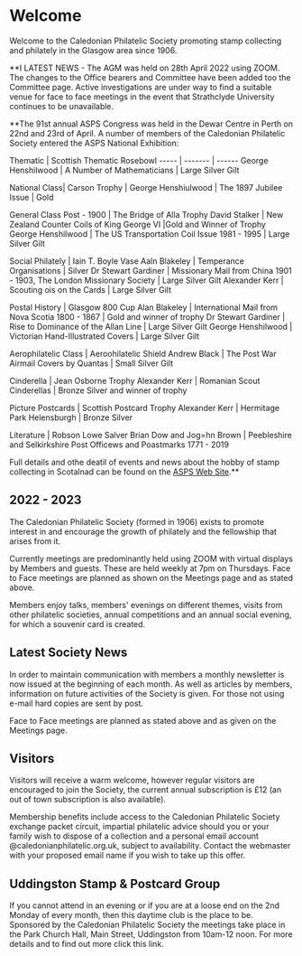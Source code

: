 # Welcome

Welcome to the Caledonian Philatelic Society promoting stamp collecting and philately in the Glasgow area since 1906.

**I LATEST NEWS - The AGM was held on 28th April 2022 using ZOOM. The changes to the Office bearers and Committee have been added too the Committee page.  Active investigations are under way to find a suitable venue for face to face meetings in the event that Strathclyde University continues to be unavailable.

**The 91st annual ASPS Congress was held in the Dewar Centre in Perth on 22nd and 23rd of April. A number of members of the Caledonian Philatelic Society entered the ASPS National Exhibition:

Thematic | Scottish Thematic Rosebowl 
----- | ------- | ------
George Henshilwood | A Number of Mathematicians | Large Silver Gilt

National Class| Carson Trophy |
George Henshiulwood | The 1897 Jubilee Issue | Gold

General Class Post - 1900 | The Bridge of Alla Trophy
David Stalker | New Zealand Counter Coils of King George VI |Gold and Winner of Trophy
George Henshilwood | The US Transportation Coil Issue 1981 - 1995 | Large Silver Gilt

Social Philately | Iain T. Boyle Vase
Aaln Blakeley | Temperance Organisations | Silver
Dr Stewart Gardiner | Missionary Mail from China 1901 - 1903, The London Missionary Society | Large Silver Gilt
Alexander Kerr | Scouting ois on the Cards | Large Silver Gilt

Postal History | Glasgow 800 Cup
Alan Blakeley | International Mail from Nova Scotia 1800 - 1867 | Gold and winner of trophy
Dr Stewart Gardiner | Rise to Dominance of the Allan Line | Large Silver Gilt
George Henshilwood | Victorian Hand-Illustrated Covers | Large Silver Gilt

Aerophilatelic Class | Aeroohilatelic Shield
Andrew Black | The Post War Airmail Covers by Quantas | Small Silver Gilt

Cinderella | Jean Osborne Trophy
Alexander Kerr | Romanian Scout Cinderellas | Bronze Silver and winner of trophy

Picture Postcards | Scottish Postcard Trophy
Alexander Kerr | Hermitage Park Helensburgh | Bronze Silver

Literature | Robson Lowe Salver
Brian Dow and Jog=hn Brown | Peebleshire and Selkirkshire Post Officews and Poastmarks 1771 - 2019 

Full details and othe deatil of events and news about the hobby of stamp collecting in Scotalnad can be found on the [ASPS Web Site](https://www.scottishphilately.co.uk).**

## 2022 - 2023

The Caledonian Philatelic Society (formed in 1906) exists to promote interest in and encourage the growth of philately and the fellowship that arises from it.

Currently meetings are predominantly held using ZOOM with virtual displays by Members and guests. These are held weekly at 7pm on Thursdays.  Face to Face meetings are planned as shown on the Meetings page and as stated above. 

Members enjoy talks, members' evenings on different themes, visits from other philatelic societies, annual competitions and an annual social evening, for which a souvenir card is created.

## Latest Society News

In order to maintain communication with members a monthly newsletter is now issued at the beginning of each month. As well as articles by members, information on future activities of the Society is given. For those not using e-mail hard copies are sent by post.

Face to Face meetings are planned as stated above and as given on the Meetings page.

## Visitors

Visitors will receive a warm welcome, however regular visitors are encouraged to join the Society, the current annual subscription is &pound;12 (an out of town subscription is also available).

Membership benefits include access to the Caledonian Philatelic Society exchange packet circuit, impartial philatelic advice should you or your family wish to dispose of a collection and a personal email account @caledonianphilatelic.org.uk, subject to availability. Contact the webmaster with your proposed email name if you wish to take up this offer.

## Uddingston Stamp & Postcard Group

If you cannot attend in an evening or if you are at a loose end on the 2nd Monday of every month, then this daytime club is the place to be. Sponsored by the Caledonian Philatelic Society the meetings take place in the Park Church Hall, Main Street, Uddingston from 10am-12 noon. For more details and to find out more click this link.
